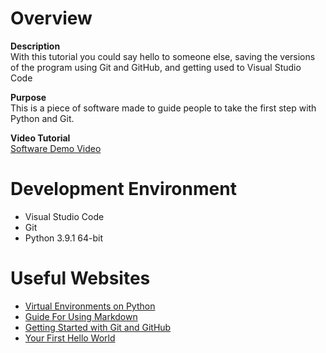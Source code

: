 # Overview

**Description** <br>
With this tutorial you could say hello to someone else, saving the versions of the program using Git and GitHub, and getting used to Visual Studio Code


**Purpose** <br>
This is a piece of software made to guide people to take the first step with Python and Git. 


**Video Tutorial** <br>
[Software Demo Video](http://youtube.link.goes.here)

# Development Environment

- Visual Studio Code
- Git 
- Python 3.9.1 64-bit

# Useful Websites
* [Virtual Environments on Python](https://docs.python.org/3/tutorial/venv.html)
* [Guide For Using Markdown](https://guides.github.com/features/mastering-markdown/)
* [Getting Started with Git and GitHub](https://product.hubspot.com/blog/git-and-github-tutorial-for-beginners)
* [Your First Hello World](https://www.w3schools.com/python/python_intro.asp)